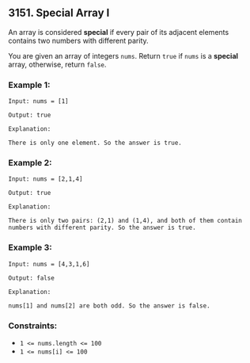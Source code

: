 ## 3151. Special Array I

An array is considered **special** if every pair of its adjacent elements contains two numbers with different parity.

You are given an array of integers ```nums```. Return ```true``` if ```nums``` is a **special** array, otherwise, return ```false```.

### Example 1:
```
Input: nums = [1]

Output: true

Explanation:

There is only one element. So the answer is true.
```
### Example 2:
```
Input: nums = [2,1,4]

Output: true

Explanation:

There is only two pairs: (2,1) and (1,4), and both of them contain numbers with different parity. So the answer is true.
```
### Example 3:
```
Input: nums = [4,3,1,6]

Output: false

Explanation:

nums[1] and nums[2] are both odd. So the answer is false.
```

### Constraints:

* ```1 <= nums.length <= 100```
* ```1 <= nums[i] <= 100```
